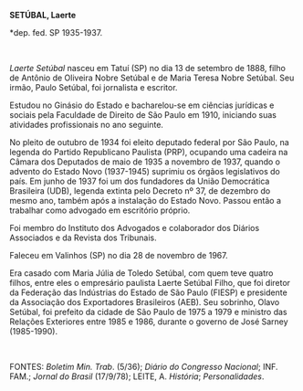 **SETÚBAL, Laerte**

\*dep. fed. SP 1935-1937.

 

*Laerte Setúbal* nasceu em Tatuí (SP) no dia 13 de setembro de 1888,
filho de Antônio de Oliveira Nobre Setúbal e de Maria Teresa Nobre
Setúbal. Seu irmão, Paulo Setúbal, foi jornalista e escritor.

Estudou no Ginásio do Estado e bacharelou-se em ciências jurídicas e
sociais pela Faculdade de Direito de São Paulo em 1910, iniciando suas
atividades profissionais no ano seguinte.

No pleito de outubro de 1934 foi eleito deputado federal por São Paulo,
na legenda do Partido Republicano Paulista (PRP), ocupando uma cadeira
na Câmara dos Deputados de maio de 1935 a novembro de 1937, quando o
advento do Estado Novo (1937-1945) suprimiu os órgãos legislativos do
país. Em junho de 1937 foi um dos fundadores da União Democrática
Brasileira (UDB), legenda extinta pelo Decreto nº 37, de dezembro do
mesmo ano, também após a instalação do Estado Novo. Passou então a
trabalhar como advogado em escritório próprio.

Foi membro do Instituto dos Advogados e colaborador dos Diários
Associados e da Revista dos Tribunais.

Faleceu em Valinhos (SP) no dia 28 de novembro de 1967.

Era casado com Maria Júlia de Toledo Setúbal, com quem teve quatro
filhos, entre eles o empresário paulista Laerte Setúbal Filho, que foi
diretor da Federação das Indústrias do Estado de São Paulo (FIESP) e
presidente da Associação dos Exportadores Brasileiros (AEB). Seu
sobrinho, Olavo Setúbal, foi prefeito da cidade de São Paulo de 1975 a
1979 e ministro das Relações Exteriores entre 1985 e 1986, durante o
governo de José Sarney (1985-1990).

 

FONTES: *Boletim Min. Trab*. (5/36); *Diário do Congresso Nacional*;
INF. FAM.; *Jornal do Brasil* (17/9/78); LEITE, A. *História*;
*Personalidades*.

 

